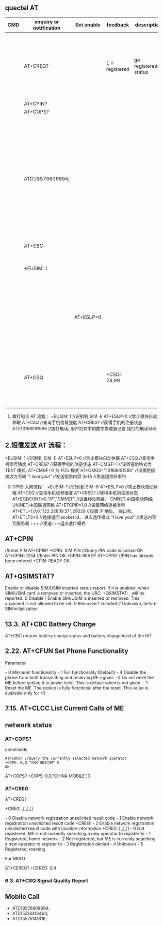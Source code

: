 
## quectel AT 

| CMD | enquiry or notification | Set enable | feedback       | description             | CN                                      |
| --- | ----------------------- | ---------- | -------------- | ----------------------- | --------------------------------------- |
|     | AT+CREG?                |            | 1 = registered | ge registeration status | //获得手机的注册状态                    |
|     | AT+CPIN?                |            |                |                         |                                         |
|     | AT+COPS?                |            |                |                         |                                         |
|     | ATD18576608994;         |            |                |                         | //拨打电话;  用户将其中的数字换成自己要 |
|     | AT+CBC                  |            |                |                         |                                         |
|     | +EUSIM: 1               |            |                |                         | //识别到  SIM  卡                       |
|     |                         | AT+ESLP=0  |                |                         | //禁止模块自动休眠                      |
|     | AT+CSQ                  |            | +CSQ: 24,99    |                         | //查询手机信号强度                      |



1.  拨打电话  AT  流程： 
+EUSIM: 1  //识别到  SIM  卡 
AT+ESLP=0  //禁止模块自动休眠 
AT+CSQ  //查询手机信号强度 
AT+CREG?  //获得手机的注册状态 
ATD13168091598  //拨打电话;  用户将其中的数字换成自己要
拨打的电话号码 

## 2.短信发送  AT  流程： 
+EUSIM: 1  //识别到  SIM  卡 
AT+ESLP=0  //禁止模块自动休眠 
AT+CSQ  //查询手机信号强度 
AT+CREG?  //获得手机的注册状态 
AT+CMGF=1  //设置短信格式为  TEXT  模式; AT+CMGF=0  为  PDU 模式 
AT+CMGS="13168091598"  //设置短信接收方号码 
“I love you!”  //发送短信内容 
0x1A  //发送短信结束符 

3.  GPRS  入网流程： 
+EUSIM: 1  //识别到  SIM  卡 
AT+ESLP=0  //禁止模块自动休眠 
AT+CSQ  //查询手机信号强度 
AT+CREG?  //获得手机的注册状态 
AT+EGDCONT=0,"IP","CMNET"  //设置移动网络。  CMNET,中国移动网络; UNINET,中国联通网络 
AT+ETCPIP=1,0  //设置网络连接类型 
AT+ETL=1,0,0,"122.228.19.57",29329  //设置  IP  地址、  端口号。 
AT+ETLTS=0  //连接返回  socket id，  进入透传模式 
“I love you!”  //发送内容到服务器 
+++  //发送+++退出透传模式 



## AT+CPIN

//Enter PIN
AT+CPIN?
+CPIN: SIM PIN //Query PIN code is locked
OK
AT+CPIN=1234 //Enter PIN
OK
+CPIN: READY
AT+CPIN? //PIN has already been entered
+CPIN: READY
OK





## AT+QSIMSTAT?

<enable> 
Enable or disable SIM/USIM inserted status report. If it is enabled, when SIM/USIM
card is removed or inserted, the URC: +QSIMSTAT: <enable>,<insertedstatus> 
will be reported.
0 Disable
1 Enable
<insertedstatus> 
SIM/USIM is inserted or removed. This argument is not allowed to be set.
0 Removed
1 Inserted
2 Unknown, before SIM initialization



## 13.3. AT+CBC Battery Charge
AT+CBC returns battery charge status <bcs> and battery charge level <bcl> of the MT.




## 2.22. AT+CFUN Set Phone Functionality

Parameter

<fun> 
- 0 Minimum functionality
- 1 Full functionality (Default)
- 4 Disable the phone from both transmitting and receiving RF signals
  
<rst> 
- 0 Do not reset the ME before setting it to <fun> power level. This is default when <rst> is not given.
- 1 Reset the ME. The device is fully functional after the reset. This value is available only for <fun>=1



## 7.15. AT+CLCC List Current Calls of ME




## network status 

### AT+COPS?

commands 

    AT+COPS? //Query the currently selected network operator
    +COPS: 0,0,“CHN-UNICOM”,0
    OK


AT+COPS?
+COPS: 0,0,"CHINA MOBILE",0



### AT+CREG 

AT+CREG?

+CREG: <n>,<stat>[,<lac>,<ci>[,<Act>]]

<n> 
- 0 Disable network registration unsolicited result code
- 1 Enable network registration unsolicited result code +CREG: <stat>
- 2 Enable network registration unsolicited result code with location information
+CREG: <stat>[,<lac>,<ci>[,<Act>]]

<stat> 
- 0 Not registered, ME is not currently searching a new operator to register to
- 1 Registered, home network
- 2 Not registered, but ME is currently searching a new operator to register to
- 3 Registration denied
- 4 Unknown
- 5 Registered, roaming

For NBIOT 

AT+CEREG?
+CEREG: 0,4



### 6.3. AT+CSQ Signal Quality Report




## Mobile Call 

- ATD18576608994; 
- ATD15318413464;
- ATD15575141816;